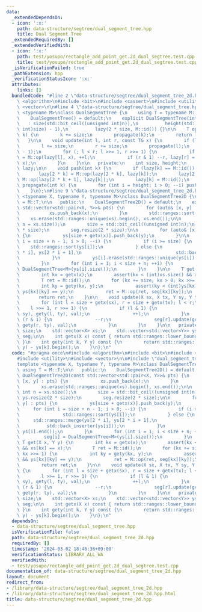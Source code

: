 ```yaml
---
data:
  _extendedDependsOn:
  - icon: ':x:'
    path: data-structure/segtree/dual_segment_tree.hpp
    title: Dual Segment Tree
  _extendedRequiredBy: []
  _extendedVerifiedWith:
  - icon: ':x:'
    path: test/yosupo/rectangle_add_point_get.2d_dual_segtree.test.cpp
    title: test/yosupo/rectangle_add_point_get.2d_dual_segtree.test.cpp
  _isVerificationFailed: true
  _pathExtension: hpp
  _verificationStatusIcon: ':x:'
  attributes:
    links: []
  bundledCode: "#line 2 \"data-structure/segtree/dual_segment_tree_2d.hpp\"\n#include\
    \ <algorithm>\n#include <bit>\n#include <cassert>\n#include <utility>\n#include\
    \ <vector>\n\n#line 4 \"data-structure/segtree/dual_segment_tree.hpp\"\n\ntemplate\
    \ <typename M>\nclass DualSegmentTree {\n    using T = typename M::T;\n\n   public:\n\
    \    DualSegmentTree() = default;\n    explicit DualSegmentTree(int n)\n     \
    \   : size(std::bit_ceil((unsigned int)n)),\n          height(std::bit_width((unsigned\
    \ int)size) - 1),\n          lazy(2 * size, M::id()) {}\n\n    T operator[](int\
    \ k) {\n        k += size;\n        propagate(k);\n        return lazy[k];\n \
    \   }\n\n    void update(int l, int r, const T& x) {\n        if (l >= r) return;\n\
    \        l += size;\n        r += size;\n        propagate(l);\n        propagate(r\
    \ - 1);\n        for (; l < r; l >>= 1, r >>= 1) {\n            if (l & 1) lazy[l]\
    \ = M::op(lazy[l], x), ++l;\n            if (r & 1) --r, lazy[r] = M::op(lazy[r],\
    \ x);\n        }\n    }\n\n   private:\n    int size, height;\n    std::vector<T>\
    \ lazy;\n\n    void push(int k) {\n        if (lazy[k] == M::id()) return;\n \
    \       lazy[2 * k] = M::op(lazy[2 * k], lazy[k]);\n        lazy[2 * k + 1] =\
    \ M::op(lazy[2 * k + 1], lazy[k]);\n        lazy[k] = M::id();\n    }\n\n    void\
    \ propagate(int k) {\n        for (int i = height; i > 0; --i) push(k >> i);\n\
    \    }\n};\n#line 9 \"data-structure/segtree/dual_segment_tree_2d.hpp\"\n\ntemplate\
    \ <typename X, typename Y, typename M>\nclass DualSegmentTree2D {\n    using T\
    \ = M::T;\n\n   public:\n    DualSegmentTree2D() = default;\n    explicit DualSegmentTree2D(const\
    \ std::vector<std::pair<X, Y>>& pts) {\n        for (auto& [x, y] : pts) {\n \
    \           xs.push_back(x);\n        }\n        std::ranges::sort(xs);\n    \
    \    xs.erase(std::ranges::unique(xs).begin(), xs.end());\n\n        const int\
    \ n = xs.size();\n        size = std::bit_ceil((unsigned int)n);\n        ys.resize(2\
    \ * size);\n        seg.resize(2 * size);\n\n        for (auto& [x, y] : pts)\
    \ {\n            ys[size + getx(x)].push_back(y);\n        }\n\n        for (int\
    \ i = size + n - 1; i > 0; --i) {\n            if (i >= size) {\n            \
    \    std::ranges::sort(ys[i]);\n            } else {\n                std::ranges::merge(ys[2\
    \ * i], ys[2 * i + 1],\n                                   std::back_inserter(ys[i]));\n\
    \            }\n            ys[i].erase(std::ranges::unique(ys[i]).begin(), ys[i].end());\n\
    \        }\n        for (int i = 1; i < size + n; ++i) {\n            seg[i] =\
    \ DualSegmentTree<M>(ys[i].size());\n        }\n    }\n\n    T get(X x, Y y) {\n\
    \        int kx = getx(x);\n        assert(kx < (int)xs.size() && xs[kx] == x);\n\
    \        T ret = M::id();\n        for (kx += size; kx > 0; kx >>= 1) {\n    \
    \        int ky = gety(kx, y);\n            assert(ky < (int)ys[kx].size() &&\
    \ ys[kx][ky] == y);\n            ret = M::op(ret, seg[kx][ky]);\n        }\n \
    \       return ret;\n    }\n\n    void update(X sx, X tx, Y sy, Y ty, T val) {\n\
    \        for (int l = size + getx(sx), r = size + getx(tx); l < r;\n         \
    \    l >>= 1, r >>= 1) {\n            if (l & 1) {\n                seg[l].update(gety(l,\
    \ sy), gety(l, ty), val);\n                ++l;\n            }\n            if\
    \ (r & 1) {\n                --r;\n                seg[r].update(gety(r, sy),\
    \ gety(r, ty), val);\n            }\n        }\n    }\n\n   private:\n    int\
    \ size;\n    std::vector<X> xs;\n    std::vector<std::vector<Y>> ys;\n    std::vector<DualSegmentTree<M>>\
    \ seg;\n\n    int getx(X x) const { return std::ranges::lower_bound(xs, x) - xs.begin();\
    \ }\n    int gety(int k, Y y) const {\n        return std::ranges::lower_bound(ys[k],\
    \ y) - ys[k].begin();\n    }\n};\n"
  code: "#pragma once\n#include <algorithm>\n#include <bit>\n#include <cassert>\n\
    #include <utility>\n#include <vector>\n\n#include \"dual_segment_tree.hpp\"\n\n\
    template <typename X, typename Y, typename M>\nclass DualSegmentTree2D {\n   \
    \ using T = M::T;\n\n   public:\n    DualSegmentTree2D() = default;\n    explicit\
    \ DualSegmentTree2D(const std::vector<std::pair<X, Y>>& pts) {\n        for (auto&\
    \ [x, y] : pts) {\n            xs.push_back(x);\n        }\n        std::ranges::sort(xs);\n\
    \        xs.erase(std::ranges::unique(xs).begin(), xs.end());\n\n        const\
    \ int n = xs.size();\n        size = std::bit_ceil((unsigned int)n);\n       \
    \ ys.resize(2 * size);\n        seg.resize(2 * size);\n\n        for (auto& [x,\
    \ y] : pts) {\n            ys[size + getx(x)].push_back(y);\n        }\n\n   \
    \     for (int i = size + n - 1; i > 0; --i) {\n            if (i >= size) {\n\
    \                std::ranges::sort(ys[i]);\n            } else {\n           \
    \     std::ranges::merge(ys[2 * i], ys[2 * i + 1],\n                         \
    \          std::back_inserter(ys[i]));\n            }\n            ys[i].erase(std::ranges::unique(ys[i]).begin(),\
    \ ys[i].end());\n        }\n        for (int i = 1; i < size + n; ++i) {\n   \
    \         seg[i] = DualSegmentTree<M>(ys[i].size());\n        }\n    }\n\n   \
    \ T get(X x, Y y) {\n        int kx = getx(x);\n        assert(kx < (int)xs.size()\
    \ && xs[kx] == x);\n        T ret = M::id();\n        for (kx += size; kx > 0;\
    \ kx >>= 1) {\n            int ky = gety(kx, y);\n            assert(ky < (int)ys[kx].size()\
    \ && ys[kx][ky] == y);\n            ret = M::op(ret, seg[kx][ky]);\n        }\n\
    \        return ret;\n    }\n\n    void update(X sx, X tx, Y sy, Y ty, T val)\
    \ {\n        for (int l = size + getx(sx), r = size + getx(tx); l < r;\n     \
    \        l >>= 1, r >>= 1) {\n            if (l & 1) {\n                seg[l].update(gety(l,\
    \ sy), gety(l, ty), val);\n                ++l;\n            }\n            if\
    \ (r & 1) {\n                --r;\n                seg[r].update(gety(r, sy),\
    \ gety(r, ty), val);\n            }\n        }\n    }\n\n   private:\n    int\
    \ size;\n    std::vector<X> xs;\n    std::vector<std::vector<Y>> ys;\n    std::vector<DualSegmentTree<M>>\
    \ seg;\n\n    int getx(X x) const { return std::ranges::lower_bound(xs, x) - xs.begin();\
    \ }\n    int gety(int k, Y y) const {\n        return std::ranges::lower_bound(ys[k],\
    \ y) - ys[k].begin();\n    }\n};\n"
  dependsOn:
  - data-structure/segtree/dual_segment_tree.hpp
  isVerificationFile: false
  path: data-structure/segtree/dual_segment_tree_2d.hpp
  requiredBy: []
  timestamp: '2024-03-02 18:46:36+09:00'
  verificationStatus: LIBRARY_ALL_WA
  verifiedWith:
  - test/yosupo/rectangle_add_point_get.2d_dual_segtree.test.cpp
documentation_of: data-structure/segtree/dual_segment_tree_2d.hpp
layout: document
redirect_from:
- /library/data-structure/segtree/dual_segment_tree_2d.hpp
- /library/data-structure/segtree/dual_segment_tree_2d.hpp.html
title: data-structure/segtree/dual_segment_tree_2d.hpp
---
```

